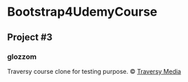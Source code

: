 # Bootstrap4UdemyCourse

## Project \#3

### glozzom

Traversy course clone for testing purpose.
&copy; [Traversy Media](https://www.traversymedia.com/)

